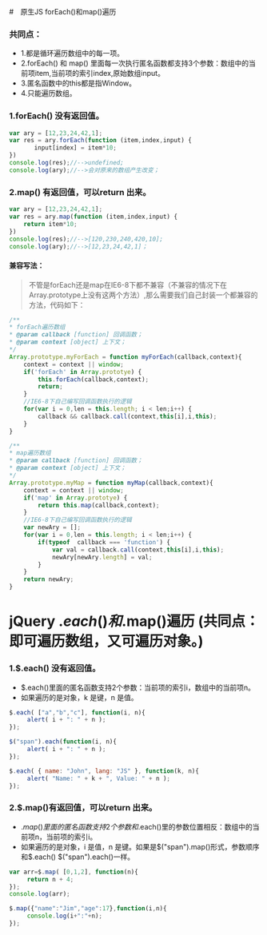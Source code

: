 #　原生JS forEach()和map()遍历
### 共同点：
* 1.都是循环遍历数组中的每一项。
* 2.forEach() 和 map() 里面每一次执行匿名函数都支持3个参数：数组中的当前项item,当前项的索引index,原始数组input。
* 3.匿名函数中的this都是指Window。
* 4.只能遍历数组。
### 1.forEach() 没有返回值。
```javascript
var ary = [12,23,24,42,1];  
var res = ary.forEach(function (item,index,input) {  
       input[index] = item*10;  
})  
console.log(res);//-->undefined;  
console.log(ary);//-->会对原来的数组产生改变；  
```
### 2.map() 有返回值，可以return 出来。
```javascript
var ary = [12,23,24,42,1];  
var res = ary.map(function (item,index,input) {  
    return item*10;  
})  
console.log(res);//-->[120,230,240,420,10];  
console.log(ary);//-->[12,23,24,42,1]；  
```
#### 兼容写法：
> 不管是forEach还是map在IE6-8下都不兼容（不兼容的情况下在Array.prototype上没有这两个方法）,那么需要我们自己封装一个都兼容的方法，代码如下：
```javascript
/** 
* forEach遍历数组 
* @param callback [function] 回调函数； 
* @param context [object] 上下文； 
*/  
Array.prototype.myForEach = function myForEach(callback,context){  
    context = context || window;  
    if('forEach' in Array.prototye) {  
        this.forEach(callback,context);  
        return;  
    }  
    //IE6-8下自己编写回调函数执行的逻辑  
    for(var i = 0,len = this.length; i < len;i++) {  
        callback && callback.call(context,this[i],i,this);  
    }  
} 

/** 
* map遍历数组 
* @param callback [function] 回调函数； 
* @param context [object] 上下文； 
*/  
Array.prototype.myMap = function myMap(callback,context){  
    context = context || window;  
    if('map' in Array.prototye) {  
        return this.map(callback,context);  
    }  
    //IE6-8下自己编写回调函数执行的逻辑  
    var newAry = [];  
    for(var i = 0,len = this.length; i < len;i++) {  
        if(typeof  callback === 'function') {  
            var val = callback.call(context,this[i],i,this);  
            newAry[newAry.length] = val;  
        }  
    }  
    return newAry;  
}  
```
# jQuery $.each()和$.map()遍历 (共同点：即可遍历数组，又可遍历对象。)
### 1.$.each() 没有返回值。
* $.each()里面的匿名函数支持2个参数：当前项的索引i，数组中的当前项n。
* 如果遍历的是对象，k 是键，n 是值。
```javascript
$.each( ["a","b","c"], function(i, n){  
     alert( i + ": " + n );  
});  
```
```javascript
$("span").each(function(i, n){  
     alert( i + ": " + n );  
});  
```
```javascript
$.each( { name: "John", lang: "JS" }, function(k, n){  
     alert( "Name: " + k + ", Value: " + n );  
});  
```
### 2.$.map()有返回值，可以return 出来。
* $.map()里面的匿名函数支持2个参数和$.each()里的参数位置相反：数组中的当前项n，当前项的索引i。
* 如果遍历的是对象，i 是值，n 是键。如果是$("span").map()形式，参数顺序和$.each()  $("span").each()一样。
```javascript
var arr=$.map( [0,1,2], function(n){  
     return n + 4;  
});  
console.log(arr); 
```
```javascript
$.map({"name":"Jim","age":17},function(i,n){  
     console.log(i+":"+n);  
}); 
```